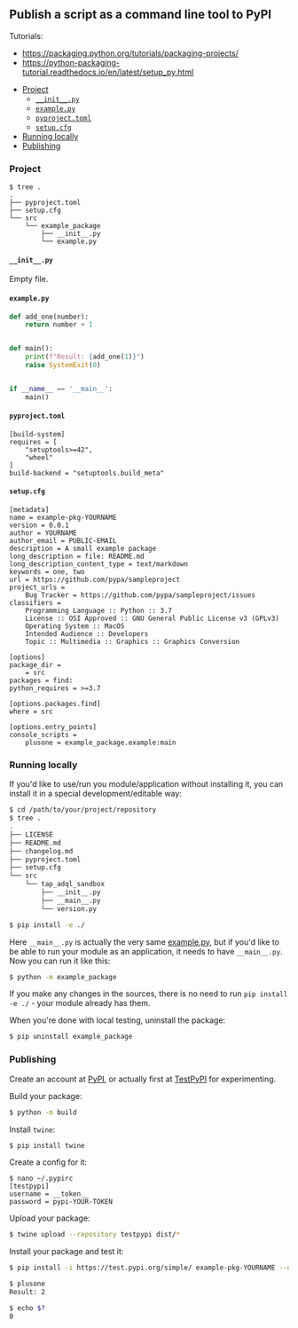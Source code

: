 ## Publish a script as a command line tool to PyPI

Tutorials:

- <https://packaging.python.org/tutorials/packaging-projects/>
- <https://python-packaging-tutorial.readthedocs.io/en/latest/setup_py.html>

<!-- MarkdownTOC -->

- [Project](#project)
    - [`__init__.py`](#__init__py)
    - [`example.py`](#examplepy)
    - [`pyproject.toml`](#pyprojecttoml)
    - [`setup.cfg`](#setupcfg)
- [Running locally](#running-locally)
- [Publishing](#publishing)

<!-- /MarkdownTOC -->

### Project

```
$ tree .
.
├── pyproject.toml
├── setup.cfg
└── src
    └── example_package
        ├── __init__.py
        └── example.py
```

#### `__init__.py`

Empty file.

#### `example.py`

``` py
def add_one(number):
    return number + 1


def main():
    print(f"Result: {add_one(1)}")
    raise SystemExit(0)


if __name__ == '__main__':
    main()
```

#### `pyproject.toml`

```
[build-system]
requires = [
    "setuptools>=42",
    "wheel"
]
build-backend = "setuptools.build_meta"
```

#### `setup.cfg`

```
[metadata]
name = example-pkg-YOURNAME
version = 0.0.1
author = YOURNAME
author_email = PUBLIC-EMAIL
description = A small example package
long_description = file: README.md
long_description_content_type = text/markdown
keywords = one, two
url = https://github.com/pypa/sampleproject
project_urls =
    Bug Tracker = https://github.com/pypa/sampleproject/issues
classifiers =
    Programming Language :: Python :: 3.7
    License :: OSI Approved :: GNU General Public License v3 (GPLv3)
    Operating System :: MacOS
    Intended Audience :: Developers
    Topic :: Multimedia :: Graphics :: Graphics Conversion

[options]
package_dir =
    = src
packages = find:
python_requires = >=3.7

[options.packages.find]
where = src

[options.entry_points]
console_scripts =
    plusone = example_package.example:main
```

### Running locally

If you'd like to use/run you module/application without installing it, you can install it in a special development/editable way:

``` sh
$ cd /path/to/your/project/repository
$ tree .
.
├── LICENSE
├── README.md
├── changelog.md
├── pyproject.toml
├── setup.cfg
└── src
    └── tap_adql_sandbox
        ├── __init__.py
        ├── __main__.py
        └── version.py

$ pip install -e ./
```

Here `__main__.py` is actually the very same [example.py](#examplepy), but if you'd like to be able to run your module as an application, it needs to have `__main__.py`. Now you can run it like this:

``` sh
$ python -m example_package
```

If you make any changes in the sources, there is no need to run `pip install -e ./` - your module already has them.

When you're done with local testing, uninstall the package:

``` sh
$ pip uninstall example_package
```

### Publishing

Create an account at [PyPI](https://pypi.org/), or actually first at [TestPyPI](https://test.pypi.org/) for experimenting.

Build your package:

``` sh
$ python -m build
```

Install `twine`:

``` sh
$ pip install twine
```

Create a config for it:

```
$ nano ~/.pypirc
[testpypi]
username = __token__
password = pypi-YOUR-TOKEN
```

Upload your package:

``` sh
$ twine upload --repository testpypi dist/*
```

Install your package and test it:

``` sh
$ pip install -i https://test.pypi.org/simple/ example-pkg-YOURNAME --upgrade

$ plusone
Result: 2

$ echo $?
0
```
